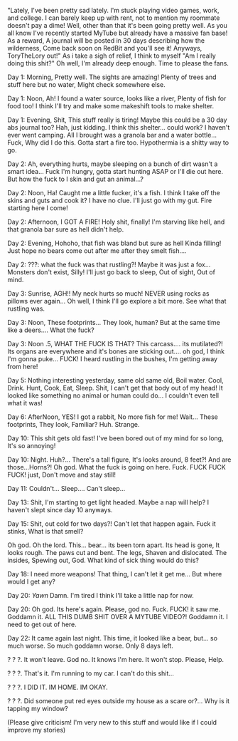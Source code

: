 "Lately, I've been pretty sad lately. I'm stuck playing video games, work, and college. I can barely keep up with rent, not to mention my roommate doesn't pay a dime! Well, other than that it's been going pretty well. As you all know I've recently started MyTube but already have a massive fan base! As a reward, A journal will be posted in 30 days describing how the wilderness, Come back soon on RedBit and you'll see it! Anyways, ToryTheLory out!" As i take a sigh of relief, I think to myself "Am I really doing this shit?" Oh well, I'm already deep enough. Time to please the fans.

Day 1: Morning, Pretty well. The sights are amazing! Plenty of trees and stuff here but no water, Might check somewhere else.

Day 1: Noon, Ah! I found a water source, looks like a river, Plenty of fish for food too! I think I'll try and make some makeshift tools to make shelter. 

Day 1: Evening, Shit, This stuff really is tiring! Maybe this could be a 30 day abs journal too? Hah, just kidding. I think this shelter... could work? I haven't ever went camping. All I brought was a granola bar and a water bottle... Fuck, Why did I do this. Gotta start a fire too. Hypothermia is a shitty way to go.

Day 2: Ah, everything hurts, maybe sleeping on a bunch of dirt wasn't a smart idea...  Fuck I'm hungry, gotta start hunting ASAP or I'll die out here. But how the fuck to I skin and gut an animal...?

Day 2: Noon, Ha! Caught me a little fucker, it's a fish. I think I take off the skins and guts and cook it? I have no clue. I'll just go with my gut. Fire starting here I come!

Day 2: Afternoon, I GOT A FIRE! Holy shit, finally! I'm starving like hell, and that granola bar sure as hell didn't help. 

Day 2: Evening, Hohoho, that fish was bland but sure as hell Kinda filling! Just hope no bears come out after me after they smelt fish....

Day 2: ???: what the fuck was that rustling?! Maybe it was just a fox... Monsters don't exist, Silly! I'll just go back to sleep, Out of sight, Out of mind.

Day 3: Sunrise, AGH!! My neck hurts so much! NEVER using rocks as pillows ever again... Oh well, I think I'll go explore a bit more. See what that rustling was.

Day 3: Noon, These footprints... They look, human? But at the same time like a deers.... What the fuck? 

Day 3: Noon .5, WHAT THE FUCK IS THAT? This carcass.... its mutilated?! Its organs are everywhere and it's bones are sticking out.... oh god, I think I'm gonna puke... FUCK! I heard rustling in the bushes, I'm getting away from here!

Day 5: Nothing interesting yesterday, same old same old, Boil water. Cool, Drink. Hunt, Cook, Eat, Sleep. Shit, I can't get that body out of my head! It looked like something no animal or human could do... I couldn't even tell what it was!

Day 6: AfterNoon, YES! I got a rabbit, No more fish for me! Wait... These footprints, They look, Familiar? Huh. Strange. 

Day 10: This shit gets old fast! I've been bored out of my mind for so long, It's so annoying!

Day 10: Night. Huh?... There's a tall figure, It's looks around, 8 feet?! And are those...Horns?! Oh god. What the fuck is going on here. Fuck. FUCK FUCK FUCK! just, Don't move and stay still!

Day 11: Couldn't... Sleep.... Can't sleep...

Day 13: Shit, I'm starting to get light headed. Maybe a nap will help? I haven't slept since day 10 anyways.

Day 15: Shit, out cold for two days?! Can't let that happen again. Fuck it stinks, What is that smell? 

Oh god. Oh the lord. This... bear... its been torn apart. Its head is gone, It looks rough. The paws cut and bent. The legs, Shaven and dislocated. The insides, Spewing out, God. What kind of sick thing would do this?

Day 18: I need more weapons! That thing, I can't let it get me... But where would I get any?

Day 20: *Yawn* Damn. I'm tired I think I'll take a little nap for now.

Day 20: Oh god. Its here's again. Please, god no. Fuck. FUCK! it saw me. Goddamn it. ALL THIS DUMB SHIT OVER A MYTUBE VIDEO?! Goddamn it. I need to get out of here.

Day 22: It came again last night. This time, it looked like a bear, but... so much worse. So much goddamn worse. Only 8 days left.

? ? ?.  It won't leave. God no. It knows I'm here. It won't stop. Please, Help.

? ? ?. That's it. I'm running to my car. I can't do this shit... 

? ? ?. I DID IT. IM HOME. IM OKAY.
         
? ? ?. Did someone put red eyes outside my house as a scare or?... Why is it tapping my window?

(Please give criticism! I'm very new to this stuff and would like if I could improve my stories)
